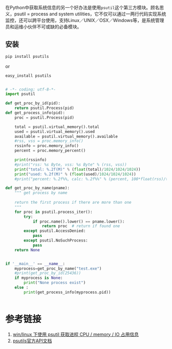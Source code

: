 

在Python中获取系统信息的另一个好办法是使用`psutil`这个第三方模块。顾名思义，psutil = process and system utilities，它不仅可以通过一两行代码实现系统监控，还可以跨平台使用，支持Linux／UNIX／OSX／Windows等，是系统管理员和运维小伙伴不可或缺的必备模块。



## 安装

```bash
pip install psutils
```

or

```bash
easy_install psutils
```



```python

# -*- coding: utf-8-*-
import psutil

def get_proc_by_id(pid):
    return psutil.Process(pid)
def get_process_info(pid):
	proc = psutil.Process(pid)

	total = psutil.virtual_memory().total
	used = psutil.virtual_memory().used
	available = psutil.virtual_memory().available
	#rss, vss = proc.memory_info()
	rssinfo = proc.memory_info()
	percent = proc.memory_percent()

	print(rssinfo)
	#print("rss: %s Byte, vss: %s Byte" % (rss, vss))
	print("total: %.2f(M)" % (float(total)/1024/1024/1024))
	print("used: %.2f(M)" % (float(used)/1024/1024/1024))
	#print("percent: %.2f%%, calc: %.2f%%" % (percent, 100*float(rss)/total))

def get_proc_by_name(pname):
    """ get process by name
    
    return the first process if there are more than one
    """
    for proc in psutil.process_iter():
        try:
            if proc.name().lower() == pname.lower():
                return proc  # return if found one
        except psutil.AccessDenied:
            pass
        except psutil.NoSuchProcess:
            pass
    return None


if '__main__' == __name__:
    myprocess=get_proc_by_name("test.exe")
    #print(get_proc_by_id(25436))
    if myprocess is None:
        print("None process exist")
    else : 
        print(get_process_info(myprocess.pid))
	

```



# 参考链接

1. [win/linux 下使用 psutil 获取进程 CPU / memory / IO 占用信息](https://www.cnblogs.com/misspy/p/3851327.html)
2. [psutils官方API文档](https://psutil.readthedocs.io/en/latest/)

